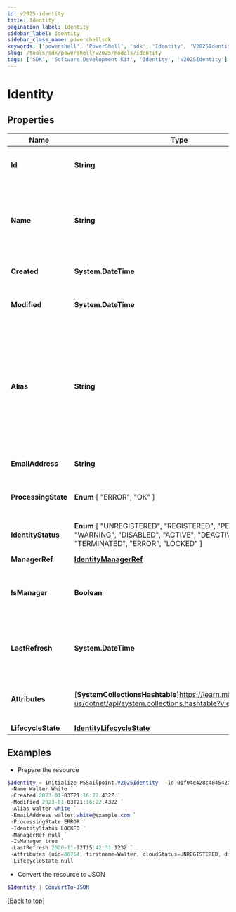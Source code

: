 ```yaml
---
id: v2025-identity
title: Identity
pagination_label: Identity
sidebar_label: Identity
sidebar_class_name: powershellsdk
keywords: ['powershell', 'PowerShell', 'sdk', 'Identity', 'V2025Identity'] 
slug: /tools/sdk/powershell/v2025/models/identity
tags: ['SDK', 'Software Development Kit', 'Identity', 'V2025Identity']
---
```



# Identity

## Properties

Name | Type | Description | Notes
------------ | ------------- | ------------- | -------------
**Id** | **String** | System-generated unique ID of the identity | [optional] [readonly] 
**Name** | **String** | The identity's name is equivalent to its Display Name attribute. | [required]
**Created** | **System.DateTime** | Creation date of the identity | [optional] [readonly] 
**Modified** | **System.DateTime** | Last modification date of the identity | [optional] [readonly] 
**Alias** | **String** | The identity's alternate unique identifier is equivalent to its Account Name on the authoritative source account schema. | [optional] 
**EmailAddress** | **String** | The email address of the identity | [optional] 
**ProcessingState** |  **Enum** [  "ERROR",    "OK" ] | The processing state of the identity | [optional] 
**IdentityStatus** |  **Enum** [  "UNREGISTERED",    "REGISTERED",    "PENDING",    "WARNING",    "DISABLED",    "ACTIVE",    "DEACTIVATED",    "TERMINATED",    "ERROR",    "LOCKED" ] | The identity's status in the system | [optional] 
**ManagerRef** | [**IdentityManagerRef**](identity-manager-ref) |  | [optional] 
**IsManager** | **Boolean** | Whether this identity is a manager of another identity | [optional] [default to $false]
**LastRefresh** | **System.DateTime** | The last time the identity was refreshed by the system | [optional] 
**Attributes** | [**SystemCollectionsHashtable**]https://learn.microsoft.com/en-us/dotnet/api/system.collections.hashtable?view=net-9.0 | A map with the identity attributes for the identity | [optional] 
**LifecycleState** | [**IdentityLifecycleState**](identity-lifecycle-state) |  | [optional] 

## Examples

- Prepare the resource
```powershell
$Identity = Initialize-PSSailpoint.V2025Identity  -Id 01f04e428c484542a241dc89c303b178 `
 -Name Walter White `
 -Created 2023-01-03T21:16:22.432Z `
 -Modified 2023-01-03T21:16:22.432Z `
 -Alias walter.white `
 -EmailAddress walter.white@example.com `
 -ProcessingState ERROR `
 -IdentityStatus LOCKED `
 -ManagerRef null `
 -IsManager true `
 -LastRefresh 2020-11-22T15:42:31.123Z `
 -Attributes {uid=86754, firstname=Walter, cloudStatus=UNREGISTERED, displayName=Walter White, identificationNumber=86754, lastSyncDate=1470348809380, email=walter.white@example.com, lastname=White} `
 -LifecycleState null
```

- Convert the resource to JSON
```powershell
$Identity | ConvertTo-JSON
```


[[Back to top]](#) 

